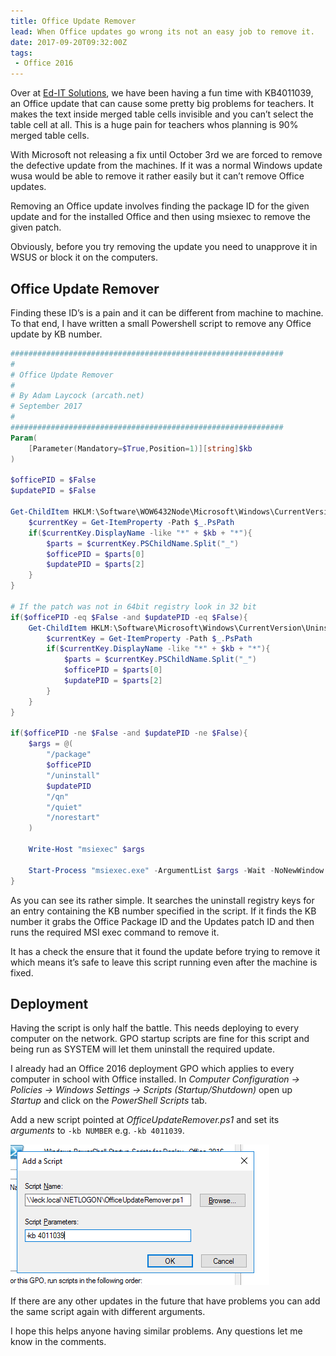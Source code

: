 ```yaml
---
title: Office Update Remover
lead: When Office updates go wrong its not an easy job to remove it.
date: 2017-09-20T09:32:00Z
tags:
 - Office 2016
---
```

Over at [Ed-IT Solutions](https://www.ed-itsolutions.com/), we have been having a fun time with KB4011039, an Office update that can cause some pretty big problems for teachers. It makes the text inside merged table cells invisible and you can’t select the table cell at all. This is a huge pain for teachers whos planning is 90% merged table cells.

With Microsoft not releasing a fix until October 3rd we are forced to remove the defective update from the machines. If it was a normal Windows update wusa would be able to remove it rather easily but it can’t remove Office updates.

Removing an Office update involves finding the package ID for the given update and for the installed Office and then using msiexec to remove the given patch.

Obviously, before you try removing the update you need to unapprove it in WSUS or block it on the computers.

## Office Update Remover

Finding these ID’s is a pain and it can be different from machine to machine. To that end, I have written a small Powershell script to remove any Office update by KB number.

```ps1
#############################################################
#
# Office Update Remover
#
# By Adam Laycock (arcath.net)
# September 2017
#
#############################################################
Param(
    [Parameter(Mandatory=$True,Position=1)][string]$kb
)

$officePID = $False
$updatePID = $False

Get-ChildItem HKLM:\Software\WOW6432Node\Microsoft\Windows\CurrentVersion\Uninstall -rec -ea SilentlyContinue | foreach {
    $currentKey = Get-ItemProperty -Path $_.PsPath
    if($currentKey.DisplayName -like "*" + $kb + "*"){
        $parts = $currentKey.PSChildName.Split("_")
        $officePID = $parts[0]
        $updatePID = $parts[2]
    }
}

# If the patch was not in 64bit registry look in 32 bit
if($officePID -eq $False -and $updatePID -eq $False){
    Get-ChildItem HKLM:\Software\Microsoft\Windows\CurrentVersion\Uninstall -rec -ea SilentlyContinue | foreach {
        $currentKey = Get-ItemProperty -Path $_.PsPath
        if($currentKey.DisplayName -like "*" + $kb + "*"){
            $parts = $currentKey.PSChildName.Split("_")
            $officePID = $parts[0]
            $updatePID = $parts[2]
        }
    }
}

if($officePID -ne $False -and $updatePID -ne $False){
    $args = @(
        "/package"
        $officePID
        "/uninstall"
        $updatePID
        "/qn"
        "/quiet"
        "/norestart"
    )

    Write-Host "msiexec" $args

    Start-Process "msiexec.exe" -ArgumentList $args -Wait -NoNewWindow
}
```

As you can see its rather simple. It searches the uninstall registry keys for an entry containing the KB number specified in the script. If it finds the KB number it grabs the Office Package ID and the Updates patch ID and then runs the required MSI exec command to remove it.

It has a check the ensure that it found the update before trying to remove it which means it’s safe to leave this script running even after the machine is fixed.

## Deployment

Having the script is only half the battle. This needs deploying to every computer on the network. GPO startup scripts are fine for this script and being run as SYSTEM will let them uninstall the required update.

I already had an Office 2016 deployment GPO which applies to every computer in school with Office installed. In _Computer Configuration -> Policies -> Windows Settings -> Scripts (Startup/Shutdown)_ open up _Startup_ and click on the _PowerShell Scripts_ tab.

Add a new script pointed at _OfficeUpdateRemover.ps1_ and set its _arguments_ to `-kb NUMBER` e.g. `-kb 4011039`.

![Add the Script](./add-the-script.png)

If there are any other updates in the future that have problems you can add the same script again with different arguments.

I hope this helps anyone having similar problems. Any questions let me know in the comments.
